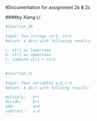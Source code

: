 #Documentation for assignment 2b & 2c

####by *Xiang Li*

```python
#function_2b
'''
Input: Two strings str1, str2
Return: A dict with following results:

L: str1 as lowercase
U: str2 as uppercase
C: combine str1 + str2
'''

#function_2c
'''
Input: Four variables a,b,c,d
Return: A dict with folloing results:

multiply:   b*c
divide:     b/c
add:        a+d
subtract:   a-d
'''
```

